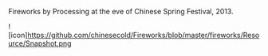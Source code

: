 Fireworks by Processing at the eve of Chinese Spring Festival, 2013.


![icon]<https://github.com/chinesecold/Fireworks/blob/master/fireworks/Resource/Snapshot.png>
